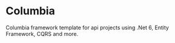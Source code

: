 # Columbia
Columbia framework template for api projects using .Net 6, Entity Framework, CQRS and more.
